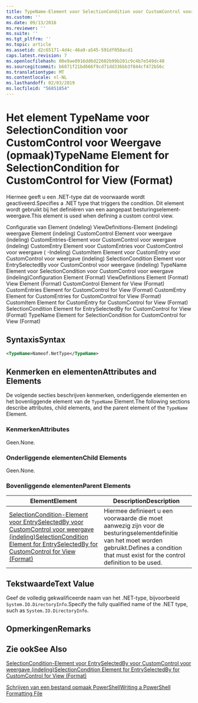 ```yaml
---
title: TypeName-Element voor SelectionCondition voor CustomControl voor weergave (indeling) | Microsoft Docs
ms.custom: ''
ms.date: 09/13/2016
ms.reviewer: ''
ms.suite: ''
ms.tgt_pltfrm: ''
ms.topic: article
ms.assetid: d2c65171-4d4c-46a9-a545-591df058acd1
caps.latest.revision: 7
ms.openlocfilehash: 00e9ae0916dd6d22602b99b201c9c4b7e549dc48
ms.sourcegitcommit: b6871f21bd666f9cd71dd336bb3f844cf472b56c
ms.translationtype: MT
ms.contentlocale: nl-NL
ms.lasthandoff: 02/03/2019
ms.locfileid: "56851854"
---
```

# <a name="typename-element-for-selectioncondition-for-customcontrol-for-view--format"></a><span data-ttu-id="c8ccc-102">Het element TypeName voor SelectionCondition voor CustomControl voor Weergave (opmaak)</span><span class="sxs-lookup"><span data-stu-id="c8ccc-102">TypeName Element for SelectionCondition for CustomControl for View  (Format)</span></span>

<span data-ttu-id="c8ccc-103">Hiermee geeft u een .NET-type dat de voorwaarde wordt geactiveerd.</span><span class="sxs-lookup"><span data-stu-id="c8ccc-103">Specifies a .NET type that triggers the condition.</span></span> <span data-ttu-id="c8ccc-104">Dit element wordt gebruikt bij het definiëren van een aangepast besturingselement-weergave.</span><span class="sxs-lookup"><span data-stu-id="c8ccc-104">This element is used when defining a custom control view.</span></span>

<span data-ttu-id="c8ccc-105">Configuratie van Element (indeling) ViewDefinitions-Element (indeling) weergave Element (indeling) CustomControl Element voor weergave (indeling) CustomEntries-Element voor CustomControl voor weergave (indeling) CustomEntry Element voor CustomEntries voor CustomControl voor weergave ( -Indeling) CustomItem Element voor CustomEntry voor CustomControl voor weergave (indeling) SelectionCondition Element voor EntrySelectedBy voor CustomControl voor weergave (indeling) TypeName Element voor SelectionCondition voor CustomControl voor weergave (indeling)</span><span class="sxs-lookup"><span data-stu-id="c8ccc-105">Configuration Element (Format) ViewDefinitions Element (Format) View Element (Format) CustomControl Element for View (Format) CustomEntries Element for CustomControl for View (Format) CustomEntry Element for CustomEntries for CustomControl for View (Format) CustomItem Element for CustomEntry for CustomControl for View (Format) SelectionCondition Element for EntrySelectedBy for CustomControl for View (Format) TypeName Element for SelectionCondition for CustomControl for View  (Format)</span></span>

## <a name="syntax"></a><span data-ttu-id="c8ccc-106">Syntaxis</span><span class="sxs-lookup"><span data-stu-id="c8ccc-106">Syntax</span></span>

```xml
<TypeName>Nameof.NetType</TypeName>

```

## <a name="attributes-and-elements"></a><span data-ttu-id="c8ccc-107">Kenmerken en elementen</span><span class="sxs-lookup"><span data-stu-id="c8ccc-107">Attributes and Elements</span></span>

<span data-ttu-id="c8ccc-108">De volgende secties beschrijven kenmerken, onderliggende elementen en het bovenliggende element van de `TypeName` Element.</span><span class="sxs-lookup"><span data-stu-id="c8ccc-108">The following sections describe attributes, child elements, and the parent element of the `TypeName` Element.</span></span>

### <a name="attributes"></a><span data-ttu-id="c8ccc-109">Kenmerken</span><span class="sxs-lookup"><span data-stu-id="c8ccc-109">Attributes</span></span>

<span data-ttu-id="c8ccc-110">Geen.</span><span class="sxs-lookup"><span data-stu-id="c8ccc-110">None.</span></span>

### <a name="child-elements"></a><span data-ttu-id="c8ccc-111">Onderliggende elementen</span><span class="sxs-lookup"><span data-stu-id="c8ccc-111">Child Elements</span></span>

<span data-ttu-id="c8ccc-112">Geen.</span><span class="sxs-lookup"><span data-stu-id="c8ccc-112">None.</span></span>

### <a name="parent-elements"></a><span data-ttu-id="c8ccc-113">Bovenliggende elementen</span><span class="sxs-lookup"><span data-stu-id="c8ccc-113">Parent Elements</span></span>

|<span data-ttu-id="c8ccc-114">Element</span><span class="sxs-lookup"><span data-stu-id="c8ccc-114">Element</span></span>|<span data-ttu-id="c8ccc-115">Description</span><span class="sxs-lookup"><span data-stu-id="c8ccc-115">Description</span></span>|
|-------------|-----------------|
|[<span data-ttu-id="c8ccc-116">SelectionCondition-Element voor EntrySelectedBy voor CustomControl voor weergave (indeling)</span><span class="sxs-lookup"><span data-stu-id="c8ccc-116">SelectionCondition Element for EntrySelectedBy for CustomControl for View (Format)</span></span>](./selectioncondition-element-for-entryselectedby-for-customcontrol-format.md)|<span data-ttu-id="c8ccc-117">Hiermee definieert u een voorwaarde die moet aanwezig zijn voor de besturingselementdefinitie van het moet worden gebruikt.</span><span class="sxs-lookup"><span data-stu-id="c8ccc-117">Defines a condition that must exist for the control definition to be used.</span></span>|

## <a name="text-value"></a><span data-ttu-id="c8ccc-118">Tekstwaarde</span><span class="sxs-lookup"><span data-stu-id="c8ccc-118">Text Value</span></span>

<span data-ttu-id="c8ccc-119">Geef de volledig gekwalificeerde naam van het .NET-type, bijvoorbeeld `System.IO.DirectoryInfo`.</span><span class="sxs-lookup"><span data-stu-id="c8ccc-119">Specify the fully qualified name of the .NET type, such as `System.IO.DirectoryInfo`.</span></span>

## <a name="remarks"></a><span data-ttu-id="c8ccc-120">Opmerkingen</span><span class="sxs-lookup"><span data-stu-id="c8ccc-120">Remarks</span></span>

## <a name="see-also"></a><span data-ttu-id="c8ccc-121">Zie ook</span><span class="sxs-lookup"><span data-stu-id="c8ccc-121">See Also</span></span>

[<span data-ttu-id="c8ccc-122">SelectionCondition-Element voor EntrySelectedBy voor CustomControl voor weergave (indeling)</span><span class="sxs-lookup"><span data-stu-id="c8ccc-122">SelectionCondition Element for EntrySelectedBy for CustomControl for View (Format)</span></span>](./selectioncondition-element-for-entryselectedby-for-customcontrol-format.md)

[<span data-ttu-id="c8ccc-123">Schrijven van een bestand opmaak PowerShell</span><span class="sxs-lookup"><span data-stu-id="c8ccc-123">Writing a PowerShell Formatting File</span></span>](./writing-a-powershell-formatting-file.md)
